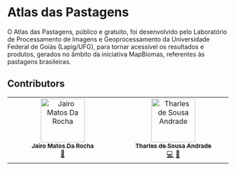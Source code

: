 # Atlas das Pastagens

O Atlas das Pastagens, público e gratuito, foi desenvolvido pelo Laboratório de Processamento de Imagens e Geoprocessamento da Universidade Federal de Goiás (Lapig/UFG), para tornar acessível os resultados e produtos, gerados no âmbito da iniciativa MapBiomas, referentes às pastagens brasileiras.

## Contributors

<!-- ALL-CONTRIBUTORS-LIST:START - Do not remove or modify this section -->
<!-- prettier-ignore-start -->
<!-- markdownlint-disable -->
<table>
  <tbody>
    <tr>
      <td align="center" valign="top" width="14.28%"><a href="http://jairomr.com.br"><img src="https://avatars.githubusercontent.com/u/7321240?v=4?s=100" width="100px;" alt="Jairo Matos Da Rocha"/><br /><sub><b>Jairo Matos Da Rocha</b></sub></a><br /><a href="https://github.com/lapig-ufg/atlas-pastagens/lapig-ufg/atlas-pastagens/commits?author=jairomr" title="Documentation">📖</a></td>
      <td align="center" valign="top" width="14.28%"><a href="https://www.linkedin.com/in/tharles-andrade-07228316a/"><img src="https://avatars.githubusercontent.com/u/26191865?v=4?s=100" width="100px;" alt="Tharles de Sousa Andrade"/><br /><sub><b>Tharles de Sousa Andrade</b></sub></a><br /><a href="https://github.com/lapig-ufg/atlas-pastagens/lapig-ufg/atlas-pastagens/commits?author=tharlestsa" title="Code">💻</a> <a href="#design-tharlestsa" title="Design">🎨</a></td>
    </tr>
  </tbody>
</table>

<!-- markdownlint-restore -->
<!-- prettier-ignore-end -->

<!-- ALL-CONTRIBUTORS-LIST:END -->

